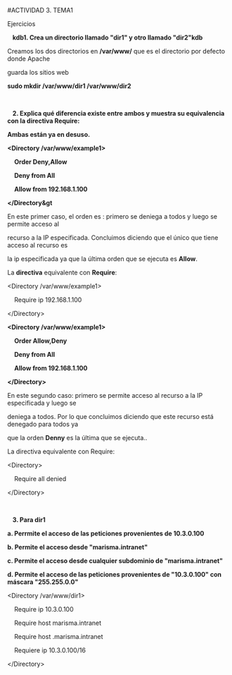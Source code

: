 #ACTIVIDAD 3. TEMA1 

Ejercicios 

&nbsp;&nbsp;&nbsp;**kdb1. Crea un directorio llamado "dir1" y otro llamado "dir2"kdb**
   
Creamos los dos directorios en **/var/www/** que es el directorio por defecto donde Apache  

guarda los sitios web  

**sudo mkdir /var/www/dir1 /var/www/dir2**

<br> 

&nbsp;&nbsp;&nbsp;**2. Explica qué diferencia existe entre ambos y muestra su equivalencia con la
directiva Require:** 

**Ambas están ya en desuso.** 

**<Directory /var/www/example1>**

&nbsp;&nbsp;&nbsp;&nbsp;**Order Deny,Allow**

&nbsp;&nbsp;&nbsp;&nbsp;**Deny from All**  

&nbsp;&nbsp;&nbsp;&nbsp;**Allow from 192.168.1.100** 

**&lt;/Directory&gt**



En este primer caso, el orden es : primero se deniega a todos y luego se permite acceso al  

recurso a la IP especificada. Concluimos diciendo que el único que tiene acceso al recurso es  

la ip especificada ya que la última orden que se ejecuta es **Allow**.  

La **directiva** equivalente con **Require**: 

<Directory /var/www/example1>  

&nbsp;&nbsp;&nbsp;&nbsp;Require ip 192.168.1.100  

&lt;/Directory&gt; 


**<Directory /var/www/example1>** 

&nbsp;&nbsp;&nbsp;&nbsp;**Order Allow,Deny** 

&nbsp;&nbsp;&nbsp;&nbsp;**Deny from All**

&nbsp;&nbsp;&nbsp;&nbsp;**Allow from 192.168.1.100** 

**&lt;/Directory&gt;** 

En este segundo caso: primero se permite acceso al recurso a la IP especificada y luego se  

deniega a todos. Por lo que concluimos diciendo que este recurso está denegado para todos ya  

que la orden **Denny** es la última que se ejecuta..  

La directiva equivalente con Require: 

&lt;Directory&gt;  
   
&nbsp;&nbsp;&nbsp;&nbsp;Require all denied  

&lt;/Directory&gt;  

<br>

&nbsp;&nbsp;&nbsp;**3. Para dir1** 

**a. Perrmite el acceso de las peticiones provenientes de 10.3.0.100** 

**b. Permite el acceso desde "marisma.intranet"** 

**c. Permite el acceso desde cualquier subdominio de "marisma.intranet"** 

**d. Permite el acceso de las peticiones provenientes de "10.3.0.100" con máscara "255.255.0.0"** 

<Directory /var/www/dir1> 

&nbsp;&nbsp;&nbsp;&nbsp;Require ip 10.3.0.100  

&nbsp;&nbsp;&nbsp;&nbsp;Require host marisma.intranet  

&nbsp;&nbsp;&nbsp;&nbsp;Require host .marisma.intranet  

&nbsp;&nbsp;&nbsp;&nbsp;Requiere ip 10.3.0.100/16  

&lt;/Directory&gt; 
<br> 






